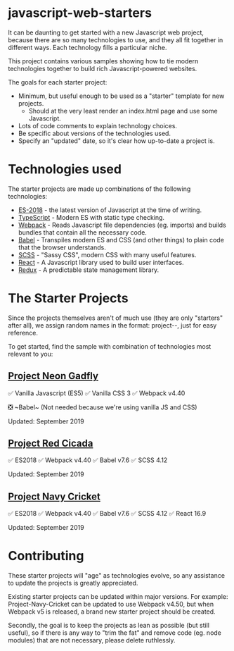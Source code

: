 # javascript-web-starters

It can be daunting to get started with a new Javascript web project, because there are so many technologies to use, and they all fit together in different ways. Each technology fills a particular niche.

This project contains various samples showing how to tie modern technologies together to build rich Javascript-powered websites.

The goals for each starter project:

- Minimum, but useful enough to be used as a "starter" template for new projects.
  - Should at the very least render an index.html page and use some Javascript.
- Lots of code comments to explain technology choices.
- Be specific about versions of the technologies used.
- Specify an "updated" date, so it's clear how up-to-date a project is.

# Technologies used

The starter projects are made up combinations of the following technologies:

- [ES-2018](https://en.wikipedia.org/wiki/ECMAScript) - the latest version of Javascript at the time of writing.
- [TypeScript](https://www.typescriptlang.org/) - Modern ES with static type checking.
- [Webpack](https://webpack.js.org/) - Reads Javascript file dependencies (eg. imports) and builds bundles that contain all the necessary code.
- [Babel](https://babeljs.io/) - Transpiles modern ES and CSS (and other things) to plain code that the browser understands.
- [SCSS](https://sass-lang.com/) - "Sassy CSS", modern CSS with many useful features.
- [React](https://reactjs.org/) - A Javascript library used to build user interfaces.
- [Redux](https://redux.js.org/) - A predictable state management library.

# The Starter Projects

Since the projects themselves aren't of much use (they are only "starters" after all), we assign random names in the format: project-<color>-<animal>, just for easy reference. 

To get started, find the sample with combination of technologies most relevant to you:

## [Project Neon Gadfly](project-neon-gadfly)

✅ Vanilla Javascript (ES5)
✅ Vanilla CSS 3
✅ Webpack v4.40

❎ ~Babel~ (Not needed because we're using vanilla JS and CSS)

Updated: September 2019

## [Project Red Cicada](project-red-cicada)

✅ ES2018
✅ Webpack v4.40
✅ Babel v7.6
✅ SCSS 4.12

Updated: September 2019


## [Project Navy Cricket](project-navy-cricket)

✅ ES2018
✅ Webpack v4.40
✅ Babel v7.6
✅ SCSS 4.12
✅ React 16.9

Updated: September 2019

# Contributing

These starter projects will "age" as technologies evolve, so any assistance to update the projects is greatly appreciated.

Existing starter projects can be updated within major versions. For example: Project-Navy-Cricket can be updated to use Webpack v4.50, but when Webpack v5 is released, a brand new starter project should be created.

Secondly, the goal is to keep the projects as lean as possible (but still useful), so if there is any way to "trim the fat" and remove code (eg. node modules) that are not necessary, please delete ruthlessly.